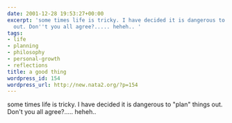 ```yaml
---
date: 2001-12-28 19:53:27+00:00
excerpt: 'some times life is tricky. I have decided it is dangerous to "plan" things
  out. Don''t you all agree?..... heheh.. '
tags:
- life
- planning
- philosophy
- personal-growth
- reflections
title: a good thing
wordpress_id: 154
wordpress_url: http://new.nata2.org/?p=154
---
```


some times life is tricky. I have decided it is dangerous to "plan" things out. Don't you all agree?..... heheh..
